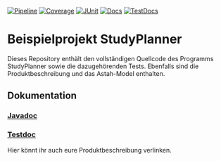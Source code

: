 <p>
    <a href="https://sopra-ci.cs.tu-dortmund.de/studyplanner/StudyPlanner-shadow.zip"><img alt="Pipeline" src="https://sopra-gitlab.cs.tu-dortmund.de/beispielprojekt/studyplanner/badges/master/pipeline.svg" /></a>
    <a href="https://sopra-ci.cs.tu-dortmund.de/studyplanner/coverage/"><img alt="Coverage" src="https://sopra-ci.cs.tu-dortmund.de/studyplanner/coverage.svg" /></a>
<!-- 	<a href="https://sopra.cs.tu-dortmund.de/bin/pmd.py?XXY=21A&GROUPNUMBER=4&PROJECT=2"><img alt="Pmd" src="https://sopra-ci.cs.tu-dortmund.de/studyplanner/pmd.svg" /></a>-->
	<a href="https://sopra-ci.cs.tu-dortmund.de/studyplanner/test/"><img alt="JUnit" src="https://sopra-ci.cs.tu-dortmund.de/studyplanner/junit.svg" /></a>
	<a href="https://sopra-ci.cs.tu-dortmund.de/studyplanner/checkstyle/main.html"><img alt="Docs" src="https://sopra-ci.cs.tu-dortmund.de/studyplanner/doc.svg" /></a>
	<a href="https://sopra-ci.cs.tu-dortmund.de/studyplanner/checkstyle/test.html"><img alt="TestDocs" src="https://sopra-ci.cs.tu-dortmund.de/studyplanner/testdoc.svg" /></a>
</p>

# Beispielprojekt StudyPlanner

Dieses Repository enthält den vollständigen Quellcode des Programms StudyPlanner sowie die dazugehörenden Tests.
Ebenfalls sind die Produktbeschreibung und das Astah-Model enthalten.

## Dokumentation

### [Javadoc](https://sopra-ci.cs.tu-dortmund.de/studyplanner/javadoc/)

### [Testdoc](https://sopra-ci.cs.tu-dortmund.de/studyplanner/testjavadoc/)

Hier könnt ihr auch eure Produktbeschreibung verlinken.
<!-- 

## PMD-Bericht

Wenn programmiert wird, vergesst nicht, regelmäßig den PMD-Bericht hier oder direkt in Eclipse zu überprüfen.

[PMD-Bericht](https://sopra.cs.tu-dortmund.de/bin/pmd.py?XXY=21A&GROUPNUMBER=4&PROJECT=2)
-->
